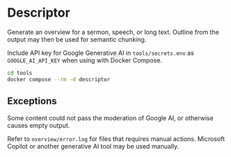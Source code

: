# Descriptor

Generate an overview for a sermon, speech, or long text.
Outline from the output may then be used for semantic chunking.

Include API key for Google Generative AI in `tools/secrets.env` as `GOOGLE_AI_API_KEY` when using with Docker Compose.

```sh
cd tools
docker compose --rm -d descriptor
```

## Exceptions

Some content could not pass the moderation of Google AI, or otherwise causes empty output.

Refer to `overview/error.log` for files that requires manual actions. Microsoft Copilot or another generative AI tool may be used manually.